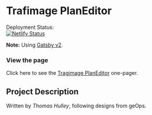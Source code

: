 # Trafimage PlanEditor

Deployment Status:<br />
[![Netlify Status](https://api.netlify.com/api/v1/badges/6a2e9426-73ce-4bd3-a335-5ad033d781dd/deploy-status)](https://app.netlify.com/sites/hungry-khorana-fb6885/deploys)

**Note:** Using [Gatsby v2](https://www.gatsbyjs.org/blog/2018-09-17-gatsby-v2/).

### View the page
Click here to see the [Tragimage PlanEditor](https://trafimage.mapset.ch/) one-pager.


## Project Description
Written by *Thomas Hulley*, following designs from geOps. 


